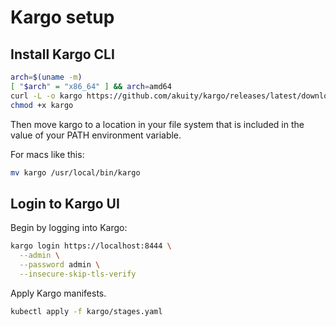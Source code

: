 # Kargo setup

## Install Kargo CLI

```zsh
arch=$(uname -m)
[ "$arch" = "x86_64" ] && arch=amd64
curl -L -o kargo https://github.com/akuity/kargo/releases/latest/download/kargo-$(uname -s | tr '[:upper:]' '[:lower:]')-${arch}
chmod +x kargo
```

Then move kargo to a location in your file system that is included in the value of your PATH environment variable.

For macs like this:

```zsh
mv kargo /usr/local/bin/kargo
```

## Login to Kargo UI

Begin by logging into Kargo:

```zsh
kargo login https://localhost:8444 \
  --admin \
  --password admin \
  --insecure-skip-tls-verify
```


Apply Kargo manifests.

```zsh
kubectl apply -f kargo/stages.yaml
```
